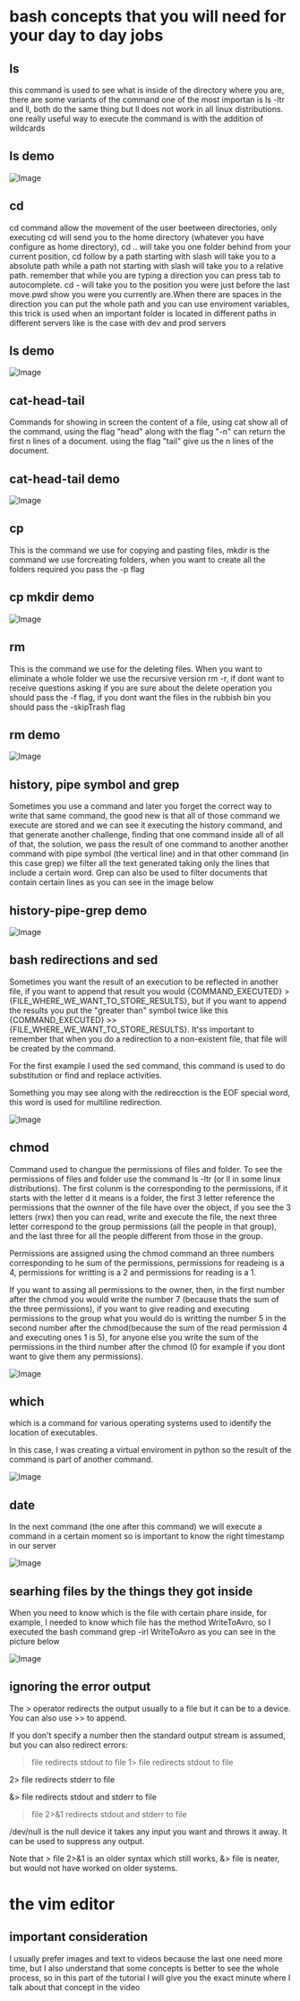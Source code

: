 # bash concepts that you will need for your day to day jobs

## ls

this command is used to see what is inside of the directory where you are, there are some variants of the command one of the most importan is ls -ltr and ll, both do the same thing but ll does not work in all linux distributions. one really useful way to execute the command is with the addition of wildcards

## ls demo

![Image](img/ls.png "ls command image")

## cd

cd command allow the movement of the user beetween directories, only executing cd will send you to the home directory (whatever you have configure as home directory), cd .. will take you one folder behind from your current position, cd follow by a path starting with slash will take you to a absolute path while a path not starting with slash will take you to a relative path. remember that while you are typing a direction you can press tab to autocomplete. cd - will take you to the position you were just before the last move.pwd show you were you currently are.When there are spaces in the direction you can put the whole path and you can use enviroment variables, this trick is used when an important folder is located in different paths in different servers like is the case with dev and prod servers 

## ls demo

![Image](img/cd.png "cd command image")

## cat-head-tail

Commands for showing in screen the content of a file, using cat show all of the command, using the flag "head" along with the flag "-n" can return the first n lines of a document. using the flag "tail" give us the n lines of the document.

## cat-head-tail demo

![Image](img/cat-head-tail.png "cat head tail command image")

## cp

This is the command we use for copying and pasting files, mkdir is the command we use forcreating folders, when you want to create all the folders required you pass the -p flag

## cp mkdir demo

![Image](img/cp-mkdir.png "cp mkdir command image")

## rm

This is the command we use for the deleting files. When you want to eliminate a whole folder we use the recursive version rm -r, if dont want to receive questions asking if you are sure about the delete operation you should pass the -f flag, if you dont want the files in the rubbish bin you should pass the -skipTrash flag

## rm demo

![Image](img/rm.png "rm command image")

## history, pipe symbol and grep

Sometimes you use a command and later you forget the correct way to write that same command, the good new is that all of those command we execute are stored and we can see it executing the history command, and that generate another challenge, finding that one command inside all of all of that, the solution, we pass the result of one command to another another command with pipe symbol (the vertical line) and in that other command (in this case grep) we filter all the text generated taking only the lines that include a certain word. Grep can also be used to filter documents that contain certain lines as you can see in the image below

## history-pipe-grep demo

![Image](img/history-pipe-grep.png "history-pipe-grep command image")


## bash redirections and sed

Sometimes you want the result of an execution to be reflected in another file, if you want to append that result you would {COMMAND_EXECUTED} > {FILE_WHERE_WE_WANT_TO_STORE_RESULTS}, but if you want to append the results you put the "greater than" symbol twice like this  {COMMAND_EXECUTED} >>{FILE_WHERE_WE_WANT_TO_STORE_RESULTS}. It'ss important to remember that when you do a redirection to a non-existent file, that file will be created by the command.

For the first example I used the sed command, this command is used to do substitution or find and replace activities.

Something you may see along with the redirecction is the EOF special word, this word is used for multiline redirection.

![Image](img/bash-redirections-sed.png "bash-redirections-sed command image")

## chmod

Command used to changue the permissions of files and folder. To see the permissions of files and folder use the command ls -ltr (or ll in some linux distributions). The first colunm is the corresponding to the permissions, if it starts with the letter d it means is a folder, the first 3 letter reference the permissions that the ownner of the file have over the object, if you see the 3 letters (rwx) then you can read, write and execute the file, the next three letter correspond to the group permissions (all the people in that group), and the last three for all the people different from those in the group.

Permissions are assigned using the chmod command an three numbers corresponding to he sum of the permissions, permissions for readeing is a 4, permissions for writting is a 2 and permissions for reading is a 1.

If you want to assing all permissions to the owner, then,  in the first number after the chmod you would write the number 7 (because thats the sum of the three permissions), if you want to give reading and executing permissions to the group what you would do is writting the number 5 in the second number after the chmod(because the sum of the read permission 4 and executing ones 1 is 5), for anyone else you write the sum of the permissions in the third number after the chmod (0 for example if you dont want to give them any permissions).

![Image](img/chmod.png "chmod command image")

## which

which is a command for various operating systems used to identify the location of executables.

In this case, I was creating a virtual enviroment in python so the result of the command is part of another command.

![Image](img/which.png "which command image")

## date

In the next command (the one after this command) we will execute a command in a certain moment so is important to know the right timestamp in our server

![Image](img/dateCommand.png "date command image")

## searhing files by the things they got inside

When you need to know which is the file with certain phare inside, for example, I needed to know which file has the method WriteToAvro, so I executed the bash command grep -irl WriteToAvro as you can see in the picture below

![Image](img/GrepIrl.png "Grep Irl image")


## ignoring the error output

The > operator redirects the output usually to a file but it can be to a device. You can also use >> to append.

If you don't specify a number then the standard output stream is assumed, but you can also redirect errors:

> file redirects stdout to file
1> file redirects stdout to file

2> file redirects stderr to file

&> file redirects stdout and stderr to file
> file 2>&1 redirects stdout and stderr to file

/dev/null is the null device it takes any input you want and throws it away. It can be used to suppress any output.

Note that > file 2>&1 is an older syntax which still works, &> file is neater, but would not have worked on older systems.


# the vim editor

## important consideration

I usually prefer images and text to videos because the last one need more time, but I also understand that some concepts is better to see the whole process, so in this part of the tutorial I will give you the exact minute where I talk about that concept in the video 




